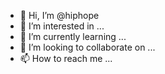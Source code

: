 - 👋 Hi, I’m @hiphope
- 👀 I’m interested in ...
- 🌱 I’m currently learning ...
- 💞️ I’m looking to collaborate on ...
- 📫 How to reach me ...

<!---
hiphope/hiphope is a ✨ special ✨ repository because its `README.md` (this file) appears on your GitHub profile.
You can click the Preview link to take a look at your changes.
--->
